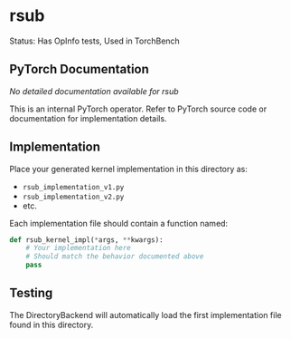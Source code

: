 # rsub

Status: Has OpInfo tests, Used in TorchBench

## PyTorch Documentation

*No detailed documentation available for rsub*

This is an internal PyTorch operator. Refer to PyTorch source code or documentation for implementation details.

## Implementation

Place your generated kernel implementation in this directory as:
- `rsub_implementation_v1.py`
- `rsub_implementation_v2.py`
- etc.

Each implementation file should contain a function named:
```python
def rsub_kernel_impl(*args, **kwargs):
    # Your implementation here
    # Should match the behavior documented above
    pass
```

## Testing

The DirectoryBackend will automatically load the first implementation file found in this directory.
